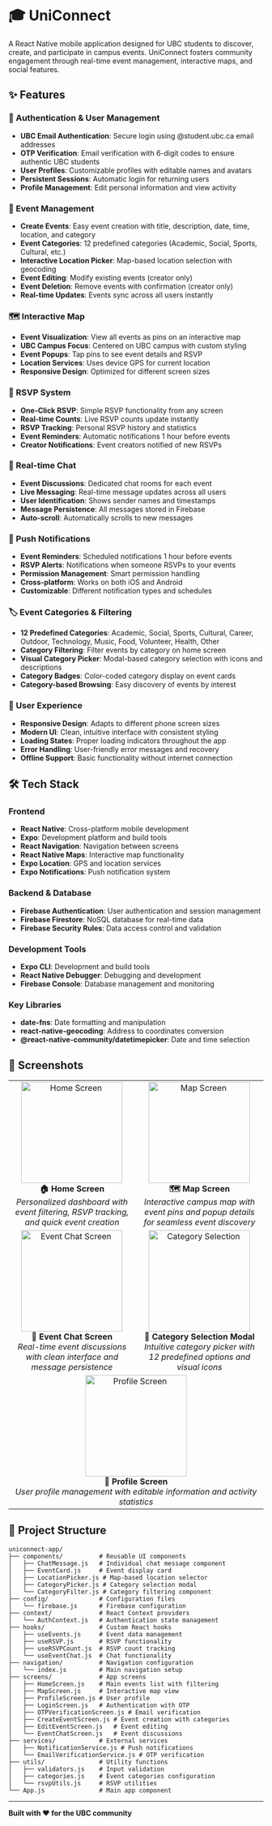 # 🎓 UniConnect

A React Native mobile application designed for UBC students to discover, create, and participate in campus events. UniConnect fosters community engagement through real-time event management, interactive maps, and social features.

## ✨ Features

### 🔐 Authentication & User Management
- **UBC Email Authentication**: Secure login using @student.ubc.ca email addresses
- **OTP Verification**: Email verification with 6-digit codes to ensure authentic UBC students
- **User Profiles**: Customizable profiles with editable names and avatars
- **Persistent Sessions**: Automatic login for returning users
- **Profile Management**: Edit personal information and view activity

### 📅 Event Management
- **Create Events**: Easy event creation with title, description, date, time, location, and category
- **Event Categories**: 12 predefined categories (Academic, Social, Sports, Cultural, etc.)
- **Interactive Location Picker**: Map-based location selection with geocoding
- **Event Editing**: Modify existing events (creator only)
- **Event Deletion**: Remove events with confirmation (creator only)
- **Real-time Updates**: Events sync across all users instantly

### 🗺️ Interactive Map
- **Event Visualization**: View all events as pins on an interactive map
- **UBC Campus Focus**: Centered on UBC campus with custom styling
- **Event Popups**: Tap pins to see event details and RSVP
- **Location Services**: Uses device GPS for current location
- **Responsive Design**: Optimized for different screen sizes

### 📍 RSVP System
- **One-Click RSVP**: Simple RSVP functionality from any screen
- **Real-time Counts**: Live RSVP counts update instantly
- **RSVP Tracking**: Personal RSVP history and statistics
- **Event Reminders**: Automatic notifications 1 hour before events
- **Creator Notifications**: Event creators notified of new RSVPs

### 💬 Real-time Chat
- **Event Discussions**: Dedicated chat rooms for each event
- **Live Messaging**: Real-time message updates across all users
- **User Identification**: Shows sender names and timestamps
- **Message Persistence**: All messages stored in Firebase
- **Auto-scroll**: Automatically scrolls to new messages

### 🔔 Push Notifications
- **Event Reminders**: Scheduled notifications 1 hour before events
- **RSVP Alerts**: Notifications when someone RSVPs to your events
- **Permission Management**: Smart permission handling
- **Cross-platform**: Works on both iOS and Android
- **Customizable**: Different notification types and schedules

### 🏷️ Event Categories & Filtering
- **12 Predefined Categories**: Academic, Social, Sports, Cultural, Career, Outdoor, Technology, Music, Food, Volunteer, Health, Other
- **Category Filtering**: Filter events by category on home screen
- **Visual Category Picker**: Modal-based category selection with icons and descriptions
- **Category Badges**: Color-coded category display on event cards
- **Category-based Browsing**: Easy discovery of events by interest

### 📱 User Experience
- **Responsive Design**: Adapts to different phone screen sizes
- **Modern UI**: Clean, intuitive interface with consistent styling
- **Loading States**: Proper loading indicators throughout the app
- **Error Handling**: User-friendly error messages and recovery
- **Offline Support**: Basic functionality without internet connection

## 🛠️ Tech Stack

### Frontend
- **React Native**: Cross-platform mobile development
- **Expo**: Development platform and build tools
- **React Navigation**: Navigation between screens
- **React Native Maps**: Interactive map functionality
- **Expo Location**: GPS and location services
- **Expo Notifications**: Push notification system

### Backend & Database
- **Firebase Authentication**: User authentication and session management
- **Firebase Firestore**: NoSQL database for real-time data
- **Firebase Security Rules**: Data access control and validation

### Development Tools
- **Expo CLI**: Development and build tools
- **React Native Debugger**: Debugging and development
- **Firebase Console**: Database management and monitoring

### Key Libraries
- **date-fns**: Date formatting and manipulation
- **react-native-geocoding**: Address to coordinates conversion
- **@react-native-community/datetimepicker**: Date and time selection

## 📱 Screenshots

<div align="center">
  <table>
    <tr>
      <td align="center">
        <img src="assets/app_screenshots/home-screen.png" width="200" alt="Home Screen">
        <br><strong>🏠 Home Screen</strong><br>
        <em>Personalized dashboard with event filtering, RSVP tracking, and quick event creation</em>
      </td>
      <td align="center">
        <img src="assets/app_screenshots/map-screen.png" width="200" alt="Map Screen">
        <br><strong>🗺️ Map Screen</strong><br>
        <em>Interactive campus map with event pins and popup details for seamless event discovery</em>
      </td>
    </tr>
    <tr>
      <td align="center">
        <img src="assets/app_screenshots/chat-screen.png" width="200" alt="Event Chat Screen">
        <br><strong>💬 Event Chat Screen</strong><br>
        <em>Real-time event discussions with clean interface and message persistence</em>
      </td>
      <td align="center">
        <img src="assets/app_screenshots/category-modal.png" width="200" alt="Category Selection">
        <br><strong>📝 Category Selection Modal</strong><br>
        <em>Intuitive category picker with 12 predefined options and visual icons</em>
      </td>
    </tr>
    <tr>
      <td align="center" colspan="2">
        <img src="assets/app_screenshots/profile-screen.png" width="200" alt="Profile Screen">
        <br><strong>👤 Profile Screen</strong><br>
        <em>User profile management with editable information and activity statistics</em>
      </td>
    </tr>
  </table>
</div>

## 📁 Project Structure

```
uniconnect-app/
├── components/          # Reusable UI components
│   ├── ChatMessage.js   # Individual chat message component
│   ├── EventCard.js     # Event display card
│   ├── LocationPicker.js # Map-based location selector
│   ├── CategoryPicker.js # Category selection modal
│   └── CategoryFilter.js # Category filtering component
├── config/              # Configuration files
│   └── firebase.js      # Firebase configuration
├── context/             # React Context providers
│   └── AuthContext.js   # Authentication state management
├── hooks/               # Custom React hooks
│   ├── useEvents.js     # Event data management
│   ├── useRSVP.js       # RSVP functionality
│   ├── useRSVPCount.js  # RSVP count tracking
│   └── useEventChat.js  # Chat functionality
├── navigation/          # Navigation configuration
│   └── index.js         # Main navigation setup
├── screens/             # App screens
│   ├── HomeScreen.js    # Main events list with filtering
│   ├── MapScreen.js     # Interactive map view
│   ├── ProfileScreen.js # User profile
│   ├── LoginScreen.js   # Authentication with OTP
│   ├── OTPVerificationScreen.js # Email verification
│   ├── CreateEventScreen.js # Event creation with categories
│   ├── EditEventScreen.js   # Event editing
│   └── EventChatScreen.js   # Event discussions
├── services/            # External services
│   ├── NotificationService.js # Push notifications
│   └── EmailVerificationService.js # OTP verification
├── utils/               # Utility functions
│   ├── validators.js    # Input validation
│   ├── categories.js    # Event categories configuration
│   └── rsvpUtils.js     # RSVP utilities
└── App.js               # Main app component
```

---

**Built with ❤️ for the UBC community**
